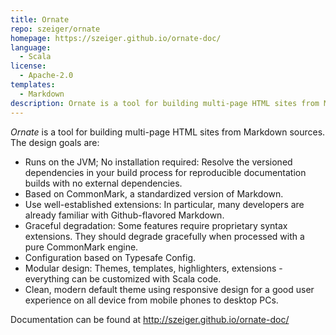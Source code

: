 ```yaml
---
title: Ornate
repo: szeiger/ornate
homepage: https://szeiger.github.io/ornate-doc/
language:
  - Scala
license:
  - Apache-2.0
templates:
  - Markdown
description: Ornate is a tool for building multi-page HTML sites from Markdown sources.
---
```


_Ornate_ is a tool for building multi-page HTML sites from Markdown sources. The design goals are:

- Runs on the JVM; No installation required: Resolve the versioned dependencies in your build process for reproducible documentation builds with no external dependencies.
- Based on CommonMark, a standardized version of Markdown.
- Use well-established extensions: In particular, many developers are already familiar with Github-flavored Markdown.
- Graceful degradation: Some features require proprietary syntax extensions. They should degrade gracefully when processed with a pure CommonMark engine.
- Configuration based on Typesafe Config.
- Modular design: Themes, templates, highlighters, extensions - everything can be customized with Scala code.
- Clean, modern default theme using responsive design for a good user experience on all device from mobile phones to desktop PCs.

Documentation can be found at http://szeiger.github.io/ornate-doc/

